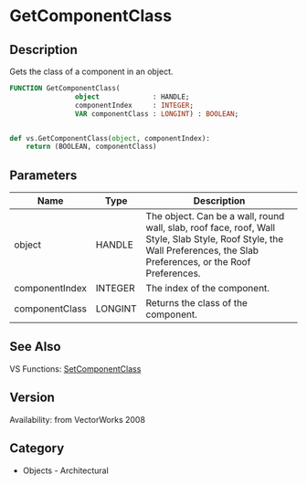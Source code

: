 # GetComponentClass

## Description
Gets the class of a component in an object.

```pascal
FUNCTION GetComponentClass(
				object             : HANDLE;
				componentIndex     : INTEGER;
				VAR componentClass : LONGINT) : BOOLEAN;
```

```python

def vs.GetComponentClass(object, componentIndex):
    return (BOOLEAN, componentClass)
```

## Parameters
|Name|Type|Description|
|---|---|---|
|object|HANDLE|The object. Can be a wall, round wall, slab, roof face, roof, Wall Style, Slab Style, Roof Style, the Wall Preferences, the Slab Preferences, or the Roof Preferences.|
|componentIndex|INTEGER|The index of the component.|
|componentClass|LONGINT|Returns the class of the component.|

## See Also
VS Functions:
[SetComponentClass](SetComponentClass.md)

## Version
Availability: from VectorWorks 2008
## Category
* Objects - Architectural

